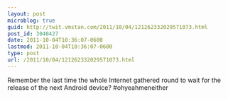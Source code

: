 ```yaml
---
layout: post
microblog: true
guid: http://twit.vmstan.com/2011/10/04/121262332029571073.html
post_id: 3040427
date: 2011-10-04T10:36:07-0600
lastmod: 2011-10-04T10:36:07-0600
type: post
url: /2011/10/04/121262332029571073.html
---
```

Remember the last time the whole Internet gathered round to wait for the release of the next Android device? #ohyeahmeneither
